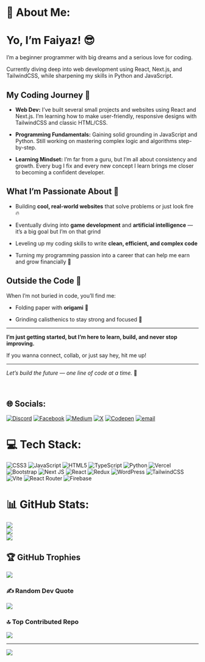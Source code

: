 # 💫 About Me:

# Yo, I’m Faiyaz! 😎

I’m a beginner programmer with big dreams and a serious love for coding.

Currently diving deep into web development using React, Next.js, and TailwindCSS, while sharpening my skills in Python and JavaScript.

## My Coding Journey 🚀

- **Web Dev:** I’ve built several small projects and websites using React and Next.js. I’m learning how to make user-friendly, responsive designs with TailwindCSS and classic HTML/CSS.

- **Programming Fundamentals:** Gaining solid grounding in JavaScript and Python. Still working on mastering complex logic and algorithms step-by-step.

- **Learning Mindset:** I’m far from a guru, but I’m all about consistency and growth. Every bug I fix and every new concept I learn brings me closer to becoming a confident developer.

## What I’m Passionate About 🎯

- Building **cool, real-world websites** that solve problems or just look fire 🔥

- Eventually diving into **game development** and **artificial intelligence** — it’s a big goal but I’m on that grind

- Leveling up my coding skills to write **clean, efficient, and complex code**

- Turning my programming passion into a career that can help me earn and grow financially 💸

## Outside the Code 🌟

When I’m not buried in code, you’ll find me:

- Folding paper with **origami** 🦋

- Grinding calisthenics to stay strong and focused 💪

---

**I’m just getting started, but I’m here to learn, build, and never stop improving.**

If you wanna connect, collab, or just say hey, hit me up!

---

*Let’s build the future — one line of code at a time.* 🚀

<br>


## 🌐 Socials:
[![Discord](https://img.shields.io/badge/Discord-%237289DA.svg?logo=discord&logoColor=white)](https://discord.gg/fefenokid) [![Facebook](https://img.shields.io/badge/Facebook-%231877F2.svg?logo=Facebook&logoColor=white)](https://facebook.com/originaltahiat) [![Medium](https://img.shields.io/badge/Medium-12100E?logo=medium&logoColor=white)](https://medium.com/@@faiyazxyz) [![X](https://img.shields.io/badge/X-black.svg?logo=X&logoColor=white)](https://x.com/faiyazxyz) [![Codepen](https://img.shields.io/badge/Codepen-000000?logo=codepen&logoColor=white)](https://codepen.io/@faiyazxyz) [![email](https://img.shields.io/badge/Email-D14836?logo=gmail&logoColor=white)](mailto:faiyaz0967@gmail.com) 

# 💻 Tech Stack:
![CSS3](https://img.shields.io/badge/css3-%231572B6.svg?style=for-the-badge&logo=css3&logoColor=white) ![JavaScript](https://img.shields.io/badge/javascript-%23323330.svg?style=for-the-badge&logo=javascript&logoColor=%23F7DF1E) ![HTML5](https://img.shields.io/badge/html5-%23E34F26.svg?style=for-the-badge&logo=html5&logoColor=white) ![TypeScript](https://img.shields.io/badge/typescript-%23007ACC.svg?style=for-the-badge&logo=typescript&logoColor=white) ![Python](https://img.shields.io/badge/python-3670A0?style=for-the-badge&logo=python&logoColor=ffdd54) ![Vercel](https://img.shields.io/badge/vercel-%23000000.svg?style=for-the-badge&logo=vercel&logoColor=white) ![Bootstrap](https://img.shields.io/badge/bootstrap-%238511FA.svg?style=for-the-badge&logo=bootstrap&logoColor=white) ![Next JS](https://img.shields.io/badge/Next-black?style=for-the-badge&logo=next.js&logoColor=white) ![React](https://img.shields.io/badge/react-%2320232a.svg?style=for-the-badge&logo=react&logoColor=%2361DAFB) ![Redux](https://img.shields.io/badge/redux-%23593d88.svg?style=for-the-badge&logo=redux&logoColor=white) ![WordPress](https://img.shields.io/badge/WordPress-%23117AC9.svg?style=for-the-badge&logo=WordPress&logoColor=white) ![TailwindCSS](https://img.shields.io/badge/tailwindcss-%2338B2AC.svg?style=for-the-badge&logo=tailwind-css&logoColor=white) ![Vite](https://img.shields.io/badge/vite-%23646CFF.svg?style=for-the-badge&logo=vite&logoColor=white) ![React Router](https://img.shields.io/badge/React_Router-CA4245?style=for-the-badge&logo=react-router&logoColor=white) ![Firebase](https://img.shields.io/badge/firebase-a08021?style=for-the-badge&logo=firebase&logoColor=ffcd34)
# 📊 GitHub Stats:
![](https://github-readme-stats.vercel.app/api?username=faiyaz-xyz&theme=tokyonight&hide_border=false&include_all_commits=true&count_private=true)<br/>
![](https://nirzak-streak-stats.vercel.app/?user=faiyaz-xyz&theme=tokyonight&hide_border=false)<br/>
![](https://github-readme-stats.vercel.app/api/top-langs/?username=faiyaz-xyz&theme=tokyonight&hide_border=false&include_all_commits=true&count_private=true&layout=compact)

## 🏆 GitHub Trophies
![](https://github-profile-trophy.vercel.app/?username=faiyaz-xyz&theme=tokyonight&no-frame=false&no-bg=false&margin-w=4)

### ✍️ Random Dev Quote
![](https://quotes-github-readme.vercel.app/api?type=horizontal&theme=tokyonight)

### 🔝 Top Contributed Repo
![](https://github-contributor-stats.vercel.app/api?username=faiyaz-xyz&limit=5&theme=tokyonight&combine_all_yearly_contributions=true)

---
[![](https://visitcount.itsvg.in/api?id=faiyaz-xyz&icon=6&color=5)](https://visitcount.itsvg.in)

<!-- Proudly created with GPRM ( https://gprm.itsvg.in ) -->
